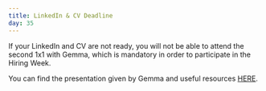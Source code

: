 ```yaml
---
title: LinkedIn & CV Deadline
day: 35
---
```


If your LinkedIn and CV are not ready, you will not be able to attend the second 1x1 with Gemma, which is mandatory in order to participate in the Hiring Week.

You can find the presentation given by Gemma and useful resources [HERE](https://drive.google.com/open?id=1y5j0s-cI2NfsgVMYXWu383F9axjoQ5sW).
